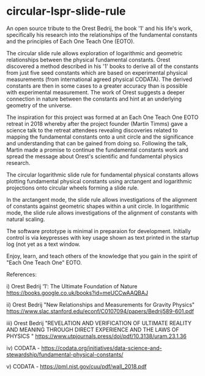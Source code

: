 # circular-lspr-slide-rule
An open source tribute to the Orest Bedrij, the book '1' and his life's work, specifically his research into the relationships of the fundamental constants 
and the principles of Each One Teach One (EOTO).

The circular slide rule allows exploration of logarithmic and geometric relationships between the physical fundamental constants. Orest discovered a method described in his '1' books to derive all of the constants from just five seed constants which are based on experimental physical measurements (from international agreed physical CODATA). The derived constants are then in some cases to a greater accuracy than is possible with experimental measurement. The work of Orest suggests a deeper connection in nature between the constants and hint at an underlying geometry of the universe. 

The inspiration for this project was formed at an Each One Teach One EOTO retreat in 2018 whereby after the project founder (Martin Timms) gave a science talk to the retreat attendees revealing discoveries related to mapping the fundamental constants onto a unit circle and the significance and understanding that can be gained from doing so. Following the talk, Martin made a promise to continue the fundamental constants work and spread the message about Orest's scientific and fundamental physics research.


The circular logarithmic slide rule for fundamental physical constants allows plotting fundamental physical constants using arctangent and logarithmic projections onto circular wheels forming a slide rule.

In the arctangent mode, the slide rule allows investigations of the alignment of constants against geometric shapes within a unit circle.
In logarithmic mode, the slide rule allows investigations of the alignment of constants with natural scaling.


The software prototype is minimal in preparaion for development. Initially control is via keypresses with key usage shown as text printed in the startup log (not yet as a text window.

Enjoy, learn, and teach others of the knowledge that you gain in the spirit of "Each One Teach One" EOTO.


References:

i) Orest Bedrij ‘1’: The Ultimate Foundation of Nature https://books.google.co.uk/books?id=meUCCwAAQBAJ

ii) Orest Bedrij "New Relationships and Measurements for Gravity Physics" https://www.slac.stanford.edu/econf/C0107094/papers/Bedrij589-601.pdf

iii) Orest Bedrij "REVELATION AND VERIFICATION OF ULTIMATE REALITY AND MEANING THROUGH DIRECT EXPERIENCE AND THE LAWS OF PHYSICS " https://www.utpjournals.press/doi/pdf/10.3138/uram.23.1.36

iv) CODATA - https://codata.org/initiatives/data-science-and-stewardship/fundamental-physical-constants/

v) CODATA - https://pml.nist.gov/cuu/pdf/wall_2018.pdf
